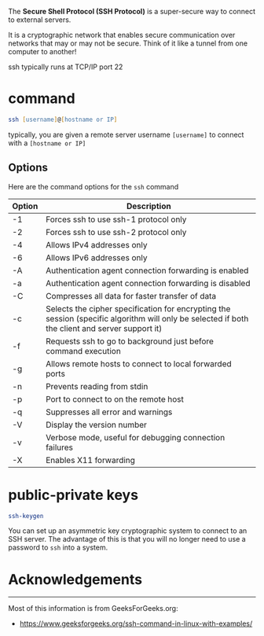 The **Secure Shell Protocol (SSH Protocol)** is a super-secure way to connect to external servers.

It is a cryptographic network that enables secure communication over networks that may or may not be secure. Think of it like a tunnel from one computer to another!

ssh typically runs at TCP/IP port 22

# command

```zsh
ssh [username]@[hostname or IP]
```

typically, you are given a remote server username `[username]` to connect with a `[hostname or IP]`

## Options

Here are the command options for the `ssh` command

| Option | Description                                                                                                                                     |
| ------ | ----------------------------------------------------------------------------------------------------------------------------------------------- |
| -1     | Forces ssh to use ssh-1 protocol only                                                                                                           |
| -2     | Forces ssh to use ssh-2 protocol only                                                                                                           |
| -4     | Allows IPv4 addresses only                                                                                                                      |
| -6     | Allows IPv6 addresses only                                                                                                                      |
| -A     | Authentication agent connection forwarding is enabled                                                                                           |
| -a     | Authentication agent connection forwarding is disabled                                                                                          |
| -C     | Compresses all data for faster transfer of data                                                                                                 |
| -c     | Selects the cipher specification for encrypting the session (specific algorithm will only be selected if both the client and server support it) |
| -f     | Requests ssh to go to background just before command execution                                                                                  |
| -g     | Allows remote hosts to connect to local forwarded ports                                                                                         |
| -n     | Prevents reading from stdin                                                                                                                     |
| -p     | Port to connect to on the remote host                                                                                                           |
| -q     | Suppresses all error and warnings                                                                                                               |
| -V     | Display the version number                                                                                                                      |
| -v     | Verbose mode, useful for debugging connection failures                                                                                          |
| -X     | Enables X11 forwarding                                                                                                                          |

# public-private keys

```zsh
ssh-keygen
```

You can set up an asymmetric key cryptographic system to connect to an SSH server. The advantage of this is that you will no longer need to use a password to `ssh` into a system.

# Acknowledgements
---
Most of this information is from GeeksForGeeks.org:
- https://www.geeksforgeeks.org/ssh-command-in-linux-with-examples/